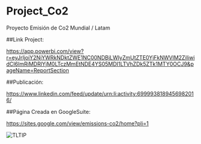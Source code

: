 # Project_Co2
Proyecto Emisión de Co2 Mundial / Latam

##Link Project:

https://app.powerbi.com/view?r=eyJrIjoiY2NjYWRkNDktZWE1NC00NDBjLWIyZmUtZTE0YjFkNWVlM2ZiIiwidCI6ImRiMDRlYjM0LTczMmEtNDE4YS05MDI1LTVhZDk5ZTk1MTY0OCJ9&pageName=ReportSection

##Publicación: 

https://www.linkedin.com/feed/update/urn:li:activity:6999938189456982016/

##Página Creada en GoogleSuite: 

https://sites.google.com/view/emissions-co2/home?pli=1

![TLTIP](https://user-images.githubusercontent.com/107339963/217094104-a1d0182f-b4b7-4242-b5f9-9dda27c1567d.gif) 
